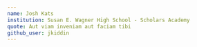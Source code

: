 ```yaml
---
name: Josh Kats 
institution: Susan E. Wagner High School - Scholars Academy
quote: Aut viam inveniam aut faciam tibi
github_user: jkiddin
---
```

